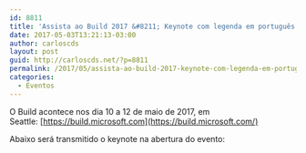 ```yaml
---
id: 8811
title: 'Assista ao Build 2017 &#8211; Keynote com legenda em português'
date: 2017-05-03T13:21:13-03:00
author: carloscds
layout: post
guid: http://carloscds.net/?p=8811
permalink: /2017/05/assista-ao-build-2017-keynote-com-legenda-em-portugues/
categories:
  - Eventos
---
```

O Build acontece nos dia 10 a 12 de maio de 2017, em Seattle: [https://build.microsoft.com](https://build.microsoft.com/)

Abaixo será transmitido o keynote na abertura do evento:
